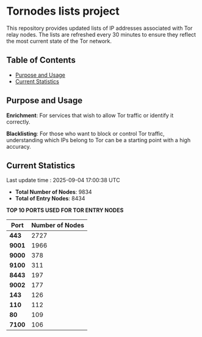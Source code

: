 # Tornodes lists project

This repository provides updated lists of IP addresses associated with Tor relay nodes. The lists are refreshed every 30 minutes to ensure they reflect the most current state of the Tor network.

## Table of Contents

- [Purpose and Usage](#purpose-and-usage)
- [Current Statistics](#current-statistics)


## Purpose and Usage

**Enrichment**: For services that wish to allow Tor traffic or identify it correctly.

**Blacklisting**: For those who want to block or control Tor traffic, understanding which IPs belong to Tor can be a starting point with a high accuracy.

## Current Statistics

Last update time : 2025-09-04 17:00:38 UTC

- **Total Number of Nodes**: 9834
- **Total of Entry Nodes**: 8434

**TOP 10 PORTS USED FOR TOR ENTRY NODES**

| **Port** | **Number of Nodes** |
|------|-----------------|
| **443**   | 2727  |
| **9001**   | 1966  |
| **9000**   | 378  |
| **9100**   | 311  |
| **8443**   | 197  |
| **9002**   | 177  |
| **143**   | 126  |
| **110**   | 112  |
| **80**   | 109  |
| **7100**   | 106  |

